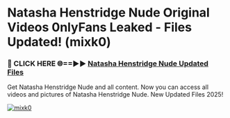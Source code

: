 # Natasha Henstridge Nude Original Videos 0nlyFans Leaked - Files Updated! (mixk0)

<h3>🔴 CLICK HERE 🌐==►► <a href="https://tinyurl.com/4mcuefdz" rel="nofollow">Natasha Henstridge Nude Updated Files</a></h3>

Get Natasha Henstridge Nude and all content. Now you can access all videos and pictures of Natasha Henstridge Nude. New Updated Files 2025!

[![mixk0](https://i.imgur.com/StAQSOY.gif)](https://tinyurl.com/4mcuefdz)
